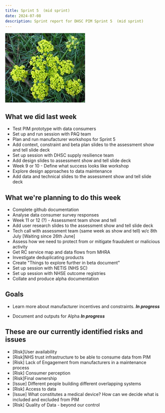 ```yaml
---
title: Sprint 5  (mid sprint)
date: 2024-07-08
description: Sprint report for DHSC PIM Sprint 5  (mid sprint)
---
```


![Wild Fennel](wildFennel.jpg)

What we did last week
---------------------

- Test PIM prototype with data consumers
- Set up and run session with PAQ team
- Plan and run manufacturer workshops for Sprint 5
- Add context, constraint and beta plan slides to the assessment show and tell slide deck
- Set up session with DHSC supply resilience team
- Add design slides to assessment show and tell slide deck
- Week 9 or 10 - Define what success looks like workshop
- Explore design approaches to data maintenance
- Add data and technical slides to the assessment show and tell slide deck

What we're planning to do this week
-----------------------------------

- Complete github documentation
- Analyse data consumer survey responses
- Week 11 or 12 (?) - Assessment team show and tell
- Add user research slides to the assessment show and tell slide deck
- Tech call with assessment team (same week as show and tell) w/c 8th July [Waiting since 26th June]
- Assess how we need to protect from or mitigate fraudulent or malicious activity
- Get RC service map and data flows from MHRA
- Investigate deduplicating products
- Create "Things to explore further in beta document"
- Set up session with NETIS (NHS SC)
- Set up session with NHSE outcome registries
- Collate and produce alpha documentation

Goals
-----

- Learn more about manufacturer incentives and constraints.
  <span class="badge bg-info">_**In progress**_</span>

- Document and outputs for Alpha
  <span class="badge bg-info">_**In progress**_</span>

These are our currently identified risks and issues
---------------------------------------------------

- [Risk]User availability
- [Risk]NHS trust infrastructure to be able to consume data from PIM
- [Risk] Lack of Engagement from manufacturers in a maintenance process
- [Risk] Consumer perception
- [Risk]Final ownership
- [Issue] Different people building different overlapping systems
- [Risk] Access to data
- [Issue] What constitutes a medical device? How can we decide what is included and excluded from PIM
- [Risk] Quality of Data - beyond our control
